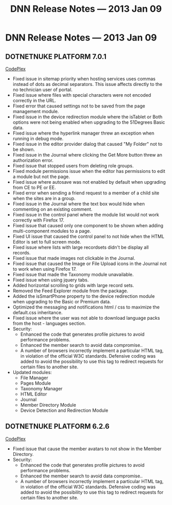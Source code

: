 ﻿---
uid: relnotes-2013-jan-09
locale: en
title: DNN Release Notes — 2013 Jan 09
dnneditions:
dnnversion: 09.02.00
---

# DNN Release Notes — 2013 Jan 09

## DOTNETNUKE PLATFORM 7.0.1

[CodePlex](https://dotnetnuke.codeplex.com/releases/view/100069)

*   Fixed issue in sitemap priority when hosting services uses commas instead of dots as decimal separators. This issue affects directly to the no technician user of portal.
*   Fixed issue where files with special characters were not encoded correctly in the URL.
*   Fixed error that caused settings not to be saved from the page management module.
*   Fixed issue in the device redirection module where the isTablet or Both options were not being enabled when upgrading to the 51Degrees Basic data.
*   Fixed issue where the hyperlink manager threw an exception when running in debug mode.
*   Fixed issue in the editor provider dialog that caused "My Folder" not to be shown.
*   Fixed issue in the Journal where clicking the Get More button threw an authorization error.
*   Fixed issue that stopped users from deleting role groups.
*   Fixed module permissions issue when the editor has permissions to edit a module but not the page.
*   Fixed issue where autosave was not enabled by default when upgrading from CE to PE or EE.
*   Fixed error when sending a friend request to a member of a child site when the sites are in a group.
*   Fixed issue in the Journal where the text box would hide when commenting on an existing comment.
*   Fixed issue in the control panel where the module list would not work correctly with Firefox 17.
*   Fixed issue that caused only one component to be shown when adding multi-component modules to a page.
*   Fixed UI issue that caused the control panel to not hide when the HTML Editor is set to full screen mode.
*   Fixed issue where lists with large recordsets didn't be display all records.
*   Fixed issue that made images not clickable in the Journal.
*   Fixed issue that caused the Image or File Upload icons in the Journal not to work when using Firefox 17.
*   Fixed issue that made the Taxonomy module unavailable.
*   Fixed issue when using jquery tabs.
*   Added horizontal scrolling to grids with large record sets.
*   Removed the Feed Explorer module from the package.
*   Added the isSmartPhone property to the device redirection module when upgrading to the Basic or Premium data.
*   Optimized the messaging and notifications html / css to maximize the default.css inheritance.
*   Fixed issue where the user was not able to download language packs from the host - languages section.
*   Security:
    *   Enhanced the code that generates profile pictures to avoid performance problems.
    *   Enhanced the member search to avoid data compromise..
    *   A number of browsers incorrectly implement a particular HTML tag, in violation of the official W3C standards. Defensive coding was added to avoid the possibility to use this tag to redirect requests for certain files to another site.
*   Updated modules:
    *   File Manager
    *   Pages Module
    *   Taxonomy Manager
    *   HTML Editor
    *   Journal
    *   Member Directory Module
    *   Device Detection and Redirection Module

## DOTNETNUKE PLATFORM 6.2.6

[CodePlex](https://dotnetnuke.codeplex.com/releases/view/100072)

*   Fixed issue that cause the member avatars to not show in the Member Directory.
*   Security:
    *   Enhanced the code that generates profile pictures to avoid performance problems.
    *   Enhanced the member search to avoid data compromise..
    *   A number of browsers incorrectly implement a particular HTML tag, in violation of the official W3C standards. Defensive coding was added to avoid the possibility to use this tag to redirect requests for certain files to another site.
